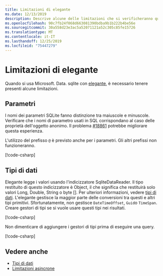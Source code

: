 ```yaml
---
title: Limitazioni di elegante
ms.date: 12/13/2019
description: Descrive alcune delle limitazioni che si verificheranno quando si usa l'elegante.
ms.openlocfilehash: 90c7fb24f068d663081390bdba9b1b222b4be56e
ms.sourcegitcommit: 30a558d23e3ac5a52071121a52c305c85fe15726
ms.translationtype: MT
ms.contentlocale: it-IT
ms.lasthandoff: 12/25/2019
ms.locfileid: "75447279"
---
```

# <a name="dapper-limitations"></a>Limitazioni di elegante

Quando si usa Microsoft. Data. sqlite con [elegante](https://stackexchange.github.io/Dapper/), è necessario tenere presenti alcune limitazioni.

## <a name="parameters"></a>Parametri

I nomi dei parametri SQLite fanno distinzione tra maiuscole e minuscole. Verificare che i nomi di parametro usati in SQL corrispondano al caso delle proprietà dell'oggetto anonimo. Il problema [#18861](https://github.com/aspnet/EntityFrameworkCore/issues/18861) potrebbe migliorare questa esperienza.

L'utilizzo del prefisso `@` è previsto anche per i parametri. Gli altri prefissi non funzioneranno.

[!code-csharp[](../../../../samples/snippets/standard/data/sqlite/DapperSample/Program.cs?name=snippet_Parameter)]

## <a name="data-types"></a>Tipi di dati

Elegante legge i valori usando l'indicizzatore SqliteDataReader. Il tipo restituito di questo indicizzatore è Object, il che significa che restituirà solo valori Long, Double, String o byte []. Per ulteriori informazioni, vedere [tipi di dati](types.md). L'elegante gestisce la maggior parte delle conversioni tra questi e altri tipi primitivi. Sfortunatamente, non gestisce `DateTimeOffset`, `Guid`o `TimeSpan`. Creare gestori di tipi se si vuole usare questi tipi nei risultati.

[!code-csharp[](../../../../samples/snippets/standard/data/sqlite/DapperSample/Program.cs?name=snippet_TypeHandlers)]

Non dimenticare di aggiungere i gestori di tipi prima di eseguire una query.

[!code-csharp[](../../../../samples/snippets/standard/data/sqlite/DapperSample/Program.cs?name=snippet_AddTypeHandlers)]

## <a name="see-also"></a>Vedere anche

* [Tipi di dati](types.md)
* [Limitazioni asincrone](async.md)
